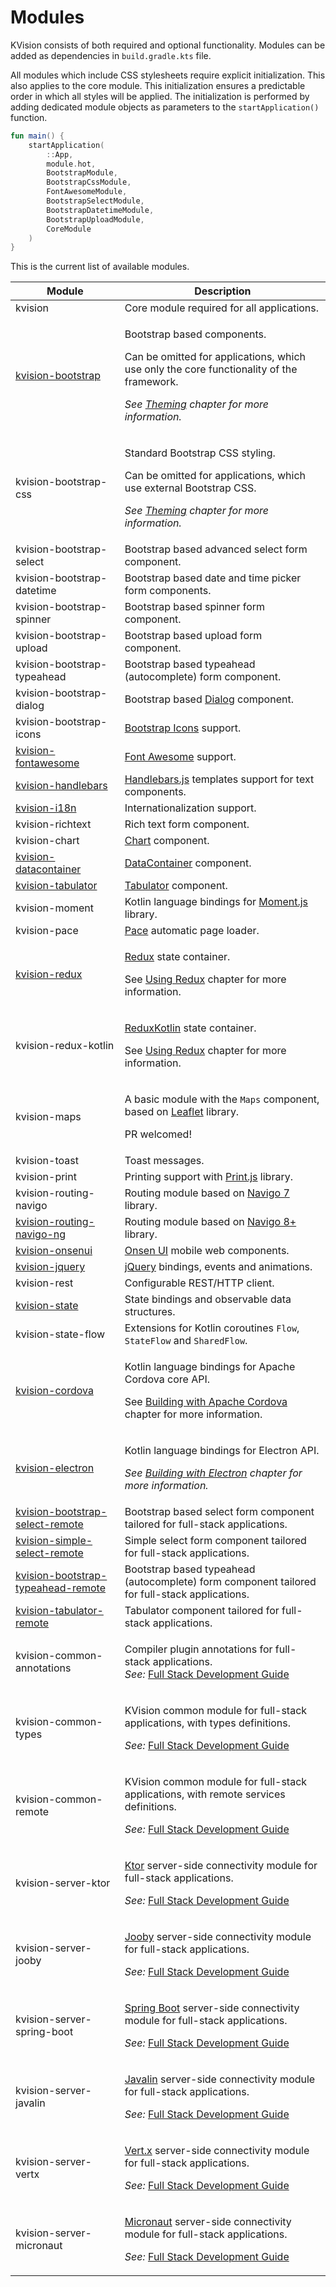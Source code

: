 # Modules

KVision consists of both required and optional functionality. Modules can be added as dependencies in `build.gradle.kts` file. 

All modules which include CSS stylesheets require explicit initialization. This also applies to the core module. This initialization ensures a predictable order in which all styles will be applied. The initialization is performed by adding dedicated module objects as parameters to the `startApplication()` function.

```kotlin
fun main() {
    startApplication(
        ::App,
        module.hot,
        BootstrapModule,
        BootstrapCssModule,
        FontAwesomeModule,
        BootstrapSelectModule,
        BootstrapDatetimeModule,
        BootstrapUploadModule,
        CoreModule
    )
}
```

This is the current list of available modules.

| Module                                                                                       | Description                                                                                                                                                                                                                                                           |
| -------------------------------------------------------------------------------------------- | --------------------------------------------------------------------------------------------------------------------------------------------------------------------------------------------------------------------------------------------------------------------- |
| kvision                                                                                      | Core module required for all applications.                                                                                                                                                                                                                            |
| [kvision-bootstrap](../3.-optional-ui-functionality-via-modules/bootstrap/)                  | <p>Bootstrap based components.</p><p>Can be omitted for applications, which use only the core functionality of the framework.</p><p><em>See</em> <a href="../2.-frontend-development-guide/themes.md"><em>Theming</em></a> <em>chapter for more information.</em></p> |
| kvision-bootstrap-css                                                                        | <p>Standard Bootstrap CSS styling.</p><p>Can be omitted for applications, which use external Bootstrap CSS.</p><p><em>See</em> <a href="../2.-frontend-development-guide/themes.md"><em>Theming</em></a> <em>chapter for more information.</em></p>                   |
| kvision-bootstrap-select                                                                     | Bootstrap based advanced select form component.                                                                                                                                                                                                                       |
| kvision-bootstrap-datetime                                                                   | Bootstrap based date and time picker form components.                                                                                                                                                                                                                 |
| kvision-bootstrap-spinner                                                                    | Bootstrap based spinner form component.                                                                                                                                                                                                                               |
| kvision-bootstrap-upload                                                                     | Bootstrap based upload form component.                                                                                                                                                                                                                                |
| kvision-bootstrap-typeahead                                                                  | Bootstrap based typeahead (autocomplete) form component.                                                                                                                                                                                                              |
| kvision-bootstrap-dialog                                                                     | Bootstrap based [Dialog](../3.-optional-ui-functionality-via-modules/bootstrap/windows-and-modals.md#dialog-with-a-result) component.                                                                                                                                 |
| kvision-bootstrap-icons                                                                      | [Bootstrap Icons](https://icons.getbootstrap.com) support.                                                                                                                                                                                                            |
| [kvision-fontawesome](../2.-frontend-development-guide/icons-and-images.md)                  | [Font Awesome](https://fontawesome.com) support.                                                                                                                                                                                                                      |
| [kvision-handlebars](../3.-optional-ui-functionality-via-modules/handlebars.js-templates.md) | [Handlebars.js](https://handlebarsjs.com) templates support for text components.                                                                                                                                                                                      |
| [kvision-i18n](../6.-full-stack-development-guide/internationalization.md)                   | Internationalization support.                                                                                                                                                                                                                                         |
| kvision-richtext                                                                             | Rich text form component.                                                                                                                                                                                                                                             |
| kvision-chart                                                                                | [Chart](../3.-optional-ui-functionality-via-modules/charts.md) component.                                                                                                                                                                                             |
| [kvision-datacontainer](../3.-optional-ui-functionality-via-modules/data-container.md)       | [DataContainer](../3.-optional-ui-functionality-via-modules/data-container.md) component.                                                                                                                                                                             |
| [kvision-tabulator](../3.-optional-ui-functionality-via-modules/tabulator-tables.md)         | [Tabulator](../3.-optional-ui-functionality-via-modules/tabulator-tables.md) component.                                                                                                                                                                               |
| kvision-moment                                                                               | Kotlin language bindings for [Moment.js](https://momentjs.com) library.                                                                                                                                                                                               |
| kvision-pace                                                                                 | [Pace](https://codebyzach.github.io/pace/) automatic page loader.                                                                                                                                                                                                     |
| [kvision-redux](../3.-optional-ui-functionality-via-modules/using-redux.md)                  | <p><a href="https://redux.js.org">Redux</a> state container.</p><p>See <a href="../3.-optional-ui-functionality-via-modules/using-redux.md">Using Redux</a> chapter for more information.</p>                                                                         |
| kvision-redux-kotlin                                                                         | <p><a href="https://reduxkotlin.org">ReduxKotlin</a> state container.</p><p>See <a href="../3.-optional-ui-functionality-via-modules/using-redux.md">Using Redux</a> chapter for more information.</p>                                                                |
| kvision-maps                                                                                 | <p>A basic module with the <code>Maps</code> component, based on <a href="https://leafletjs.com">Leaflet</a> library. </p><p>PR welcomed!</p>                                                                                                                         |
| kvision-toast                                                                                | Toast messages.                                                                                                                                                                                                                                                       |
| kvision-print                                                                                | Printing support with [Print.js](https://printjs.crabbly.com) library.                                                                                                                                                                                                |
| kvision-routing-navigo                                                                       | Routing module based on [Navigo 7](https://github.com/krasimir/navigo/blob/master/README_v7.md) library.                                                                                                                                                              |
| [kvision-routing-navigo-ng](../3.-optional-ui-functionality-via-modules/js-routing.md)       | Routing module based on [Navigo 8+](https://github.com/krasimir/navigo) library.                                                                                                                                                                                      |
| [kvision-onsenui](../5.-targeting-non-web-platforms/onsen-ui-components.md)                  | [Onsen UI](https://onsen.io) mobile web components.                                                                                                                                                                                                                   |
| [kvision-jquery](../3.-optional-ui-functionality-via-modules/jquery-bindings.md)             | [jQuery](https://jquery.com) bindings, events and animations.                                                                                                                                                                                                         |
| kvision-rest                                                                                 | Configurable REST/HTTP client.                                                                                                                                                                                                                                        |
| [kvision-state](../2.-frontend-development-guide/working-with-state.md)                      | State bindings and observable data structures.                                                                                                                                                                                                                        |
| kvision-state-flow                                                                           | Extensions for Kotlin coroutines `Flow`, `StateFlow` and `SharedFlow`.                                                                                                                                                                                                |
| [kvision-cordova](../5.-targeting-non-web-platforms/building-with-apache-cordova.md)         | <p>Kotlin language bindings for Apache Cordova core API.</p><p>See <a href="../5.-targeting-non-web-platforms/building-with-apache-cordova.md">Building with Apache Cordova</a> chapter for more information.</p>                                                     |
| [kvision-electron](../5.-targeting-non-web-platforms/building-with-electron.md)              | <p>Kotlin language bindings for Electron API.</p><p><em>See</em> <a href="../5.-targeting-non-web-platforms/building-with-electron.md"><em>Building with Electron</em></a> <em>chapter for more information.</em></p>                                                 |
| [kvision-bootstrap-select-remote](../7.-full-stack-components/remote-select.md)              | Bootstrap based select form component tailored for full-stack applications._​_                                                                                                                                                                                        |
| [kvision-simple-select-remote](../7.-full-stack-components/simple-select-remote.md)          | Simple select form component tailored for full-stack applications.                                                                                                                                                                                                    |
| [kvision-bootstrap-typeahead-remote](../7.-full-stack-components/typeahead-remote.md)        | Bootstrap based typeahead (autocomplete) form component tailored for full-stack applications._​_                                                                                                                                                                      |
| [kvision-tabulator-remote](../7.-full-stack-components/remote-tabulator.md)                  | Tabulator component tailored for full-stack applications.                                                                                                                                                                                                             |
| kvision-common-annotations                                                                   | <p>Compiler plugin annotations for full-stack applications.<br><em>See:</em> <a href="../6.-full-stack-development-guide/">Full Stack Development Guide</a><em>​</em></p>                                                                                             |
| kvision-common-types                                                                         | <p>KVision common module for full-stack applications, with types definitions.</p><p><em>See:</em> <a href="../6.-full-stack-development-guide/">Full Stack Development Guide</a><em>​</em></p>                                                                        |
| kvision-common-remote                                                                        | <p>KVision common module for full-stack applications, with remote services definitions.</p><p><em>See:</em> <a href="../6.-full-stack-development-guide/">Full Stack Development Guide</a><em></em></p>                                                               |
| kvision-server-ktor                                                                          | <p><a href="https://ktor.io">Ktor</a> server-side connectivity module for full-stack applications.</p><p><em>See:</em> <a href="../6.-full-stack-development-guide/">Full Stack Development Guide</a><em></em></p>                                                    |
| kvision-server-jooby                                                                         | <p><a href="https://jooby.io">Jooby</a> server-side connectivity module for full-stack applications.</p><p><em>See:</em> <a href="../6.-full-stack-development-guide/">Full Stack Development Guide</a><em></em></p>                                                  |
| kvision-server-spring-boot                                                                   | <p><a href="https://spring.io/projects/spring-boot">Spring Boot</a> server-side connectivity module for full-stack applications.</p><p><em>See:</em> <a href="../6.-full-stack-development-guide/">Full Stack Development Guide</a><em></em></p>                      |
| kvision-server-javalin                                                                       | <p><a href="https://javalin.io">Javalin</a> server-side connectivity module for full-stack applications.</p><p><em>See:</em> <a href="../6.-full-stack-development-guide/">Full Stack Development Guide</a><em></em></p>                                              |
| kvision-server-vertx                                                                         | <p><a href="https://vertx.io">Vert.x</a> server-side connectivity module for full-stack applications.</p><p><em>See:</em> <a href="../6.-full-stack-development-guide/">Full Stack Development Guide</a><em></em></p>                                                 |
| kvision-server-micronaut                                                                     | <p><a href="https://micronaut.io">Micronaut</a> server-side connectivity module for full-stack applications.</p><p><em>See:</em> <a href="../6.-full-stack-development-guide/">Full Stack Development Guide</a><em></em></p>                                          |
